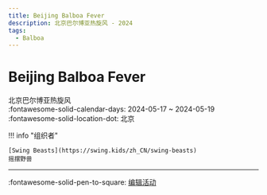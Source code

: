 ```yaml
---
title: Beijing Balboa Fever
description: 北京巴尔博亚热旋风 - 2024
tags:
  - Balboa
---
```


# Beijing Balboa Fever 

北京巴尔博亚热旋风  
:fontawesome-solid-calendar-days: 2024-05-17 ~ 2024-05-19  
:fontawesome-solid-location-dot: 北京  

!!! info "组织者"

    [Swing Beasts](https://swing.kids/zh_CN/swing-beasts)  
    摇摆野兽  

---

:fontawesome-solid-pen-to-square: [编辑活动](https://github.com/swingdance/events/issues/new?assignees=&labels=update+event&projects=&template=03-update_entity.yml&title=Update%20Event%3A%202024%2Fzh_CN%20%E2%80%A2%20Beijing%20Balboa%20Fever&region=zh_CN&year=2024&id=beijing-balboa-fever-2024&name=Beijing%20Balboa%20Fever&org_id=swing-beasts)
